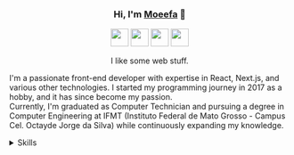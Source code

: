 <div align="center">
    <h3>Hi, I'm <a href="https://xinaider.vercel.app">Moeefa</a> 🧃</h3>
    <p align="center">
      <a href="https://discord.com/channels/@me/482224256730791967"><img width="32" src="https://skillicons.dev/icons?i=discord&theme=light" /></a>
      <a href="https://github.com/Moeefa"><img width="32" src="https://skillicons.dev/icons?i=github&theme=light" /></a>
      <a href="https://www.linkedin.com/in/xinaider/"><img width="32" src="https://skillicons.dev/icons?i=linkedin&theme=light" /></a>
      <a href="mailto:moeefa@protonmail.com"><img width="32" src="https://skillicons.dev/icons?i=gmail&theme=light" /></a>
    </p>
    <p>I like some web stuff.</p>
    <p align="left">I'm a passionate front-end developer with expertise in React, Next.js, and various other technologies. I started my programming journey in 2017 as a hobby, and it has since become my passion.<br />Currently, I'm graduated as Computer Technician and pursuing a degree in Computer Engineering at IFMT (Instituto Federal de Mato Grosso - Campus Cel. Octayde Jorge da Silva) while continuously expanding my knowledge.
    </p>
    <details align="left">
      <summary>Skills</summary>
      <ul>
        <li>Languages: TypeScript, JavaScript, Python, Rust, Java, HTML, CSS</li>
        <li>Frameworks & Libraries: React, Next.js, Tailwind CSS, jQuery, Prisma, Electron, Tauri, Discord.js</li>
        <li>Databases: MongoDB, PostgreSQL</li>
        <li>Tools & Platforms: Node.js, Vercel, Unity, Visual Studio Code, Notion</li>
        <li>Other: Git, GitHub</li>
      </ol>
      <br />
      <img width="500" src="https://skillicons.dev/icons?i=ts,js,py,rust,java,html,css,react,nextjs,tailwind,jquery,prisma,electron,tauri,discordjs,mongodb,postgres,nodejs,vercel,unity,vscode,notion,git,github&theme=light" />
    </details>
</div>
